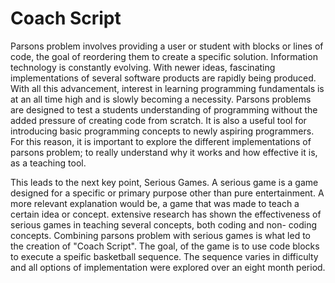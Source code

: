 # Coach Script

Parsons problem involves providing a user or student with blocks or lines of code, the goal of reordering them to create a specific solution. Information technology is constantly evolving. With newer ideas, fascinating implementations of several software products are rapidly being produced. With all this advancement, interest in learning programming fundamentals is at an all time high and is slowly becoming a necessity. Parsons problems are designed to test a students understanding of programming without the added pressure of creating code from scratch. It is also a useful tool for introducing basic programming concepts to newly aspiring programmers. For this reason, it is important to explore the different implementations of parsons problem; to really understand why it works and how effective it is, as a teaching tool.

This leads to the next key point, Serious Games. A serious game is a game designed for a specific or primary purpose other than pure entertainment. A more relevant explanation would be, a game that was made to teach a certain idea or concept. extensive research has shown the effectiveness of serious games in teaching several concepts, both coding and non- coding concepts. Combining parsons problem with serious games is what led to the creation of "Coach Script". The goal, of the game is to use code blocks to execute a speific basketball sequence. The sequence varies in difficulty and all options of implementation were explored over an eight month period.
